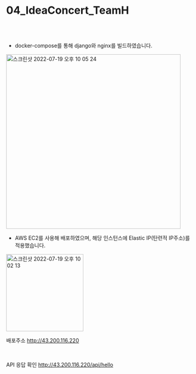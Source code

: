 # 04_IdeaConcert_TeamH

<br>
<br>

- docker-compose를 통해 django와 nginx를 빌드하였습니다.
<img width="468" alt="스크린샷 2022-07-19 오후 10 05 24" src="https://user-images.githubusercontent.com/83942213/179757682-c186ff8c-46e6-4760-ae53-4e9f4d6c1d6d.png">

<br>

- AWS EC2를 사용해 배포하였으며, 해당 인스턴스에 Elastic IP(탄련적 IP주소)를 적용했습니다.

<img width="207" alt="스크린샷 2022-07-19 오후 10 02 13" src="https://user-images.githubusercontent.com/83942213/179756791-64bacedf-88b5-4f53-b9cc-a01d5e591348.png">

<br>

배포주소
http://43.200.116.220

<br>

API 응답 확인
http://43.200.116.220/api/hello
